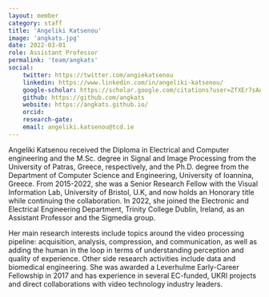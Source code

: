 ```yaml
---
layout: member
category: staff
title: 'Angeliki Katsenou'
image: 'angkats.jpg'
date: 2022-03-01
role: Assistant Professor
permalink: 'team/angkats'
social:
    twitter: https://twitter.com/angiekatsenou
    linkedin: https://www.linkedin.com/in/angeliki-katsenou/
    google-scholar: https://scholar.google.com/citations?user=ZfXEr7sAAAAJ&hl=en
    github: https://github.com/angkats
    website: https://angkats.github.io/
    orcid:
    research-gate:
    email: angeliki.katsenou@tcd.ie
---
```


Angeliki Katsenou received the Diploma in Electrical and Computer engineering
and the M.Sc. degree in Signal and Image Processing from the University of
Patras, Greece, respectively, and the Ph.D. degree from the Department of
Computer Science and Engineering, University of Ioannina, Greece. From
2015-2022, she was a Senior Research Fellow with the Visual Information Lab,
University of Bristol, U.K, and now holds an Honorary title while continuing the
collaboration. In 2022, she joined the Electronic and Electrical Engineering
Department, Trinity College Dublin, Ireland, as an Assistant Professor and the
Sigmedia group.

Her main research interests include topics around the video processing pipeline:
acquisition, analysis, compression, and communication, as well as adding the
human in the loop in terms of understanding perception and quality of
experience. Other side research activities include data and biomedical
engineering. She was awarded a Leverhulme Early-Career Fellowship in 2017 and
has experience in several EC-funded, UKRI projects and direct collaborations
with video technology industry leaders.
